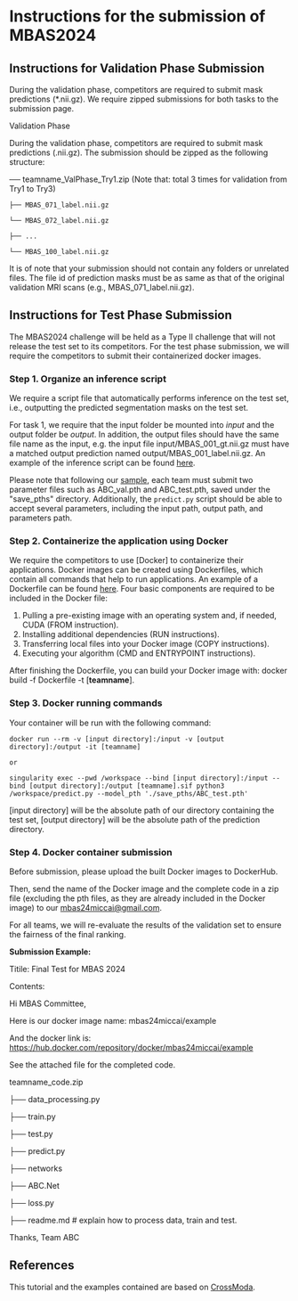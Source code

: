 # Instructions for the submission of MBAS2024

## Instructions for Validation Phase Submission

During the validation phase, competitors are required to submit mask predictions (*.nii.gz). We require zipped submissions for both tasks to the submission page.

Validation Phase

During the validation phase, competitors are required to submit mask predictions (.nii.gz). The submission should be zipped as the following structure: 

── teamname_ValPhase_Try1.zip (Note that: total 3 times for validation from Try1 to Try3)

    ├── MBAS_071_label.nii.gz
    
    └── MBAS_072_label.nii.gz
    
    ├── ...
    
    └── MBAS_100_label.nii.gz

It is of note that your submission should not contain any folders or unrelated files. The file id of prediction masks must be as same as that of the original validation MRI scans (e.g., MBAS_071_label.nii.gz). 

 

## Instructions for Test Phase Submission

The MBAS2024 challenge will be held as a Type II challenge that will not release the test set to its competitors. For the test phase submission, we will require the competitors to submit their containerized docker images. 

### Step 1. Organize an inference script

We require a script file that automatically performs inference on the test set, i.e., outputting the predicted segmentation masks on the test set.

For task 1, we require that the input folder be mounted into *input* and the output folder be *output*. In addition, the output files should have the same file name as the input, e.g. the input file input/MBAS_001_gt.nii.gz must have a matched output prediction named output/MBAS_001_label.nii.gz. An example of the inference script can be found [here](./DockerSample/predict.py).

Please note that following our [sample](./DockerSample/save_pths), each team must submit two parameter files such as ABC_val.pth and ABC_test.pth, saved under the "save_pths" directory. Additionally, the `predict.py` script should be able to accept several parameters, including the input path, output path, and parameters path.




### Step 2. Containerize the application using Docker

We require the competitors to use [Docker] to containerize their applications. Docker images can be created using Dockerfiles, which contain all commands that help to run applications. An example of a Dockerfile can be found [here](./DockerSample/Dockerfile). Four basic components are required to be included in the Docker file:

1. Pulling a pre-existing image with an operating system and, if needed, CUDA (FROM instruction).
2. Installing additional dependencies (RUN instructions).
3. Transferring local files into your Docker image (COPY instructions).
4. Executing your algorithm (CMD  and ENTRYPOINT instructions).

After finishing the Dockerfile, you can build your Docker image with:
docker build -f Dockerfile -t [**teamname**].


### Step 3. Docker running commands

Your container will be run with the following command:

```
docker run --rm -v [input directory]:/input -v [output directory]:/output -it [teamname]

or

singularity exec --pwd /workspace --bind [input directory]:/input --bind [output directory]:/output [teamname].sif python3 /workspace/predict.py --model_pth './save_pths/ABC_test.pth'

```

[input directory] will be the absolute path of our directory containing the test set, [output directory] will be the absolute path of the prediction directory.

### Step 4. Docker container submission

Before submission, please upload the built Docker images to DockerHub.

Then, send the name of the Docker image and the complete code in a zip file (excluding the pth files, as they are already included in the Docker image) to our mbas24miccai@gmail.com. 

For all teams, we will re-evaluate the results of the validation set to ensure the fairness of the final ranking.



**Submission Example:**

Titile: Final Test for MBAS 2024

Contents:

Hi MBAS Committee,

Here is our docker image name: mbas24miccai/example

And the docker link is: https://hub.docker.com/repository/docker/mbas24miccai/example

See the attached file for the completed code.


teamname_code.zip

 ├── data_processing.py
 
 ├── train.py
 
 ├── test.py
 
 ├── predict.py
 
 ├── networks
 
  ├── ABC.Net
  
 ├── loss.py
 
 ├── readme.md    # explain how to process data, train and test.
  

Thanks,
Team ABC


## References

This tutorial and the examples contained are based on [CrossModa](https://crossmoda.grand-challenge.org/submission/).

